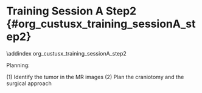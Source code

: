 Training Session A Step2 {#org_custusx_training_sessionA_step2}
===================

\addindex org_custusx_training_sessionA_step2

Planning:

(1) Identify the tumor in the MR images
(2) Plan the craniotomy and the surgical approach 

